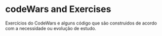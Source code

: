 # codeWars and Exercises
Exercícios do CodeWars e alguns código que são construidos de acordo com a necessidade ou evolução de estudo.
